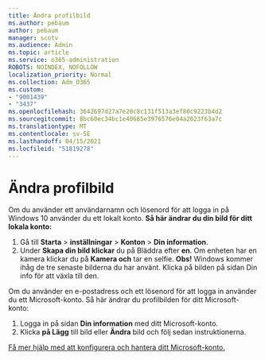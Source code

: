 ```yaml
---
title: Ändra profilbild
ms.author: pebaum
author: pebaum
manager: scotv
ms.audience: Admin
ms.topic: article
ms.service: o365-administration
ROBOTS: NOINDEX, NOFOLLOW
localization_priority: Normal
ms.collection: Adm_O365
ms.custom:
- "9001439"
- "3437"
ms.openlocfilehash: 3642697d27a7e20c8c131f513a3ef80c9223b4d2
ms.sourcegitcommit: 8bc60ec34bc1e40685e3976576e04a2623f63a7c
ms.translationtype: MT
ms.contentlocale: sv-SE
ms.lasthandoff: 04/15/2021
ms.locfileid: "51819278"
---
```

# <a name="change-account-picture"></a>Ändra profilbild

Om du använder ett användarnamn och lösenord för att logga in på Windows 10 använder du ett lokalt konto. **Så här ändrar du din bild för ditt lokala konto:**

1. Gå till **Starta**  >  **inställningar**  >  **Konton**  >  **Din information**.
2. Under **Skapa din bild klickar** du på Bläddra efter **en**. Om enheten har en kamera klickar du på **Kamera och** tar en selfie. 
    **Obs!** Windows kommer ihåg de tre senaste bilderna du har använt. Klicka på bilden på sidan Din info för att växla till den.

Om du använder en e-postadress och ett lösenord för att logga in använder du ett Microsoft-konto. Så här ändrar du profilbilden för ditt Microsoft-konto:

1. Logga in på sidan **Din information** med ditt Microsoft-konto.
2. Klicka **på Lägg** till bild eller **Ändra** bild och följ sedan instruktionerna.

[Få mer hjälp med att konfigurera och hantera ditt Microsoft-konto.](https://support.microsoft.com/products/microsoft-account?category=manage-account)
